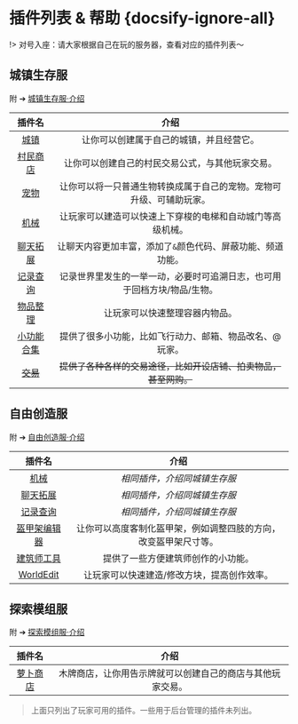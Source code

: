 # 插件列表 & 帮助 {docsify-ignore-all}

!> 对号入座：请大家根据自己在玩的服务器，查看对应的插件列表～

## 城镇生存服

附 ➔ [城镇生存服·介绍](/mc-servers/survival.md)

| 插件名 | 介绍 |
|:-:|:-:|
|[城镇](/plugins/towny.md)|让你可以创建属于自己的城镇，并且经营它。|
|[村民商店](/plugins/shopkeepers.md)|让你可以创建自己的村民交易公式，与其他玩家交易。|
|[宠物](/plugins/mypet.md)|让你可以将一只普通生物转换成属于自己的宠物。宠物可升级、可辅助玩家。|
|[机械](/plugins/craftbook.md)|让玩家可以建造可以快速上下穿梭的电梯和自动城门等高级机械。|
|[聊天拓展](/plugins/chatutil.md)|让聊天内容更加丰富，添加了`&`颜色代码、屏蔽功能、频道功能。|
|[记录查询](/plugins/logblock.md)|记录世界里发生的一举一动，必要时可追溯日志，也可用于回档方块/物品/生物。|
|[物品整理](/plugins/chestsort.md)|让玩家可以快速整理容器内物品。|
|[小功能合集](/plugins/nu.md)|提供了很多小功能，比如飞行动力、邮箱、物品改名、@玩家。|
|~~[交易](/plugins/trade.md)~~|~~提供了各种各样的交易途径，比如开设店铺、拍卖物品，甚至网购。~~|

## 自由创造服

附 ➔ [自由创造服·介绍](/mc-servers/creative.md)

| 插件名 | 介绍 |
|:-:|:-:|
|[机械](/plugins/craftbook.md)|*相同插件，介绍同城镇生存服*|
|[聊天拓展](/plugins/chatutil.md)|*相同插件，介绍同城镇生存服*|
|[记录查询](/plugins/logblock.md)|*相同插件，介绍同城镇生存服*|
|[盔甲架编辑器](/plugins/ast.md)|让你可以高度客制化盔甲架，例如调整四肢的方向，改变盔甲架尺寸等。|
|[建筑师工具](/plugins/bu.md)|提供了一些方便建筑师创作的小功能。|
|[WorldEdit](http://mineplugin.org/WorldEdit)|让玩家可以快速建造/修改方块，提高创作效率。|

## 探索模组服

附 ➔ [探索模组服·介绍](/modded-server)

| 插件名 | 介绍 |
|:-:|:-:|
|[萝卜商店](/plugins/carrotshop.md)|木牌商店，让你用告示牌就可以创建自己的商店与其他玩家交易。|

> 上面只列出了玩家可用的插件。一些用于后台管理的插件未列出。
